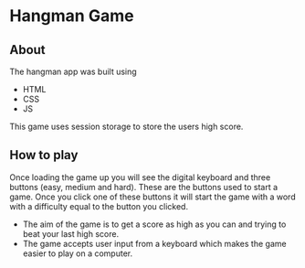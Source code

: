 # Hangman Game
## About
The hangman app was built using 
- HTML
- CSS
- JS

This game uses session storage to store the users high score.
## How to play
Once loading the game up you will see the digital keyboard and three buttons (easy, medium and hard). These are the buttons used to start a game. Once you click one of these buttons it will start the game with a word with a difficulty equal to the button you clicked. 
- The aim of the game is to get a score as high as you can and trying to beat your last high score.
- The game accepts user input from a keyboard which makes the game easier to play on a computer. 

